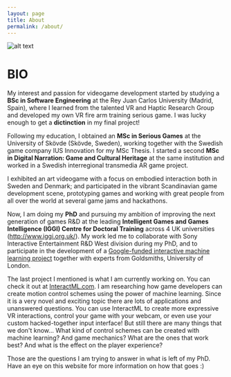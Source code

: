 ```yaml
---
layout: page
title: About
permalink: /about/
---
```


[//]: # (Update the profile pic url as needed)
[profilePic]: https://pbs.twimg.com/profile_images/660952520945086464/7CBiEIRM_400x400.jpg "My profile pic. Good looking right?"

[//]: # (Here we display the pic)
![alt text][profilePic]

# BIO

My interest and passion for videogame development started by studying a **BSc in Software Engineering** at the Rey Juan Carlos University (Madrid, Spain), where I learned from the talented VR and Haptic Research Group and developed my own VR fire arm training serious game. I was lucky enough to get a **dictinction** in my final project!

Following my education, I obtained an **MSc in Serious Games** at the University of Skövde (Skövde, Sweden), working together with the Swedish game company IUS Innovation for my MSc Thesis. I started a second **MSc in Digital Narration: Game and Cultural Heritage** at the same institution and worked in a Swedish interregional transmedia AR game project. 

I exhibited an art videogame with a focus on embodied interaction both in Sweden and Denmark; and participated in the vibrant Scandinavian game development scene, prototyping games and working with great people from all over the world at several game jams and hackathons.

Now, I am doing my **PhD** and pursuing my ambition of improving the next generation of games R&D at the leading **Intelligent Games and Games Intelligence (IGGI) Centre for Doctoral Training** across 4 UK universities (http://www.iggi.org.uk/). My work led me to collaborate with Sony Interactive Entertainment R&D West division during my PhD, and to participate in the development of a [Google-funded interactive machine learning project](http://interactml.com/) together with experts from Goldsmiths, University of London. 

The last project I mentioned is what I am currently working on. You can check it out at [InteractML.com](http://interactml.com/). I am researching how game developers can create motion control schemes using the power of machine learning. Since it is a very novel and exciting topic there are lots of applications and unanswered questions. You can use InteractML to create more expressive VR interactions, control your game with your webcam, or even use your custom hacked-together input interface! But still there are many things that we don't know... What kind of control schemes can be created with machine learning? And game mechanics? What are the ones that work best? And what is the effect on the player experience? 

Those are the questions I am trying to answer in what is left of my PhD. Have an eye on this website for more information on how that goes :)
